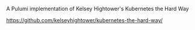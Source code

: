 A Pulumi implementation of Kelsey Hightower's Kubernetes the Hard Way

https://github.com/kelseyhightower/kubernetes-the-hard-way/
